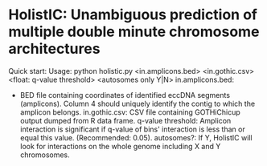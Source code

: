 # HolistIC: Unambiguous prediction of multiple double minute chromosome architectures
Quick start:
Usage: python holistic.py <in.amplicons.bed> <in.gothic.csv> <float: q-value threshold> <autosomes only Y|N>
in.amplicons.bed:
- BED file containing coordinates of identified eccDNA segments (amplicons). Column 4 should uniquely identify the contig to which the amplicon belongs.
in.gothic.csv:		CSV file containing GOTHiChicup output dumped from R data frame.
	q-value threshold:	Amplicon interaction is significant if q-value of bins' interaction is less than or equal this value. (Recommended: 0.05).
	autosomes?:	If Y, HolistIC will look for interactions on the whole genome including X and Y chromosomes. 
 
